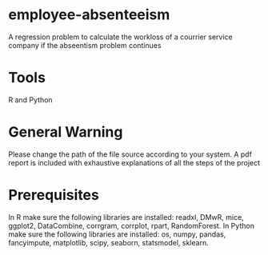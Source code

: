 # employee-absenteeism
A regression problem to calculate the workloss of a courrier service company if the abseentism problem continues
# Tools
R and Python
# General Warning
Please change the path of the file source according to your system. A pdf report is included with exhaustive explanations of all the steps of the project
# Prerequisites
In R make sure the following libraries are installed: readxl, DMwR, mice, ggplot2, DataCombine, corrgram, corrplot, rpart, RandomForest.
In Python make sure the following libraries are installed: os, numpy, pandas, fancyimpute, matplotlib, scipy, seaborn, statsmodel, sklearn.
